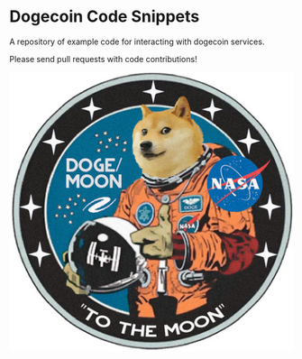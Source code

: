 # Dogecoin Code Snippets

A repository of example code for interacting with dogecoin services. 

Please send pull requests with code contributions!

![To the moon!](img/dogemoon.png)
